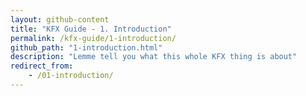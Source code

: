 ```yaml
---
layout: github-content
title: "KFX Guide - 1. Introduction"
permalink: /kfx-guide/1-introduction/
github_path: "1-introduction.html"
description: "Lemme tell you what this whole KFX thing is about"
redirect_from:
    - /01-introduction/
---
```

